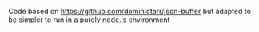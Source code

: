 Code based on https://github.com/dominictarr/json-buffer but adapted to be simpler to run in a purely node.js environment
